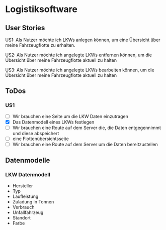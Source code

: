 # Logistiksoftware

## User Stories

US1: Als Nutzer möchte ich LKWs anlegen können,
um eine Übersicht über meine Fahrzeugflotte zu erhalten.

US2: Als Nutzer möchte ich angelegte LKWs entfernen
können, um die Übersicht über meine Fahrzeugflotte aktuell
zu halten

US3: Als Nutzer möchte ich angelegte LKWs bearbeiten
können, um die Übersicht über meine Fahrzeugflotte aktuell
zu halten

## ToDos

### US1

- [ ] Wir brauchen eine Seite um die LKW Daten einzutragen
- [x] Das Datenmodell eines LKWs festlegen
- [ ] Wir brauchen eine Route auf dem Server die, die Daten
      entgegennimmt und diese abspeichert
- [ ] eine Flottenübersichtsseite
- [ ] Wir brauchen eine Route auf dem Server um die Daten bereitzustellen

## Datenmodelle

### LKW Datenmodell

- Hersteller
- Typ
- Laufleistung
- Zuladung in Tonnen
- Verbrauch
- Unfallfahrzeug
- Standort
- Farbe
